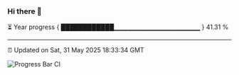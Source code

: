 ### Hi there 👋

⏳ Year progress { ████████████▁▁▁▁▁▁▁▁▁▁▁▁▁▁▁▁▁▁ } 41.31 %

---

⏰ Updated on Sat, 31 May 2025 18:33:34 GMT

![Progress Bar CI](https://github.com/DhruviPatel157/GitHub-Actions-Demo/workflows/Progress%20Bar%20CI/badge.svg)
